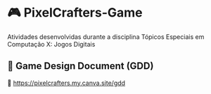 # :video_game: PixelCrafters-Game
Atividades desenvolvidas durante a disciplina Tópicos Especiais em Computação X: Jogos Digitais

## :page_with_curl: Game Design Document (GDD)
:link: https://pixelcrafters.my.canva.site/gdd
